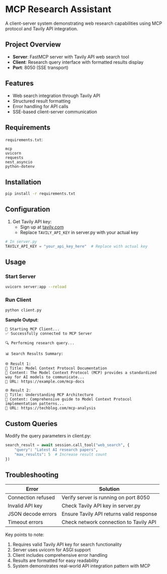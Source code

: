 # MCP Research Assistant

A client-server system demonstrating web research capabilities using MCP protocol and Tavily API integration.

## Project Overview

- **Server**: FastMCP server with Tavily API web search tool
- **Client**: Research query interface with formatted results display
- **Port**: 8050 (SSE transport)

## Features

- Web search integration through Tavily API
- Structured result formatting
- Error handling for API calls
- SSE-based client-server communication

## Requirements

`requirements.txt`:
```text
mcp
uvicorn
requests
nest_asyncio
python-dotenv
```

## Installation

```bash
pip install -r requirements.txt
```

## Configuration

1. Get Tavily API key:
   - Sign up at [tavily.com](https://tavily.com)
   - Replace `TAVILY_API_KEY` in server.py with your actual key

```python
# In server.py
TAVILY_API_KEY = "your_api_key_here"  # Replace with actual key
```

## Usage

### Start Server
```bash
uvicorn server:app --reload
```

### Run Client
```bash
python client.py
```

**Sample Output**:
```
🚀 Starting MCP Client...
✅ Successfully connected to MCP Server

🔍 Performing research query...

📊 Search Results Summary:

🌐 Result 1:
📌 Title: Model Context Protocol Documentation
📝 Content: The Model Context Protocol (MCP) provides a standardized way for AI models to communicate...
🔗 URL: https://example.com/mcp-docs

🌐 Result 2:
📌 Title: Understanding MCP Architecture
📝 Content: Comprehensive guide to Model Context Protocol implementation patterns...
🔗 URL: https://techblog.com/mcp-analysis
```

## Custom Queries

Modify the query parameters in client.py:
```python
search_result = await session.call_tool("web_search", {
    "query": "Latest AI research papers",
    "max_results": 5  # Increase result count
})
```

## Troubleshooting

| Error                        | Solution                                  |
|------------------------------|-------------------------------------------|
| Connection refused           | Verify server is running on port 8050     |
| Invalid API key               | Check Tavily API key in server.py         |
| JSON decode errors           | Ensure Tavily API returns valid response  |
| Timeout errors               | Check network connection to Tavily API    |

Key points to note:
1. Requires valid Tavily API key for search functionality
2. Server uses uvicorn for ASGI support
3. Client includes comprehensive error handling
4. Results are formatted for easy readability
5. System demonstrates real-world API integration pattern with MCP
